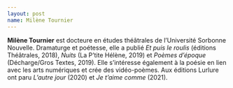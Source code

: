 ```yaml
---
layout: post
name: Milène Tournier
---
```

**Milène Tournier** est docteure en études théâtrales de l’Université Sorbonne Nouvelle. Dramaturge et poétesse, elle a publié *Et puis le roulis* (éditions Théâtrales, 2018), *Nuits* (La P’tite Hélène, 2019) et *Poèmes d’époque* (Décharge/Gros Textes, 2019). Elle s’intéresse également à la poésie en lien avec les arts numériques et crée des vidéo-poèmes. Aux éditions Lurlure ont paru *L’autre jour* (2020) et *Je t’aime comme* (2021).